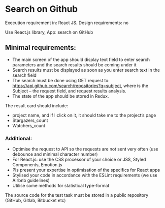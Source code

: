 # Search on Github

Execution requirement in: React JS.
Design requirements: no

Use React.js library,
App: search on GitHub

## Minimal requirements:

- The main screen of the app should display text field to enter search parameters and the search results should be coming under it
- Search results must be displayed as soon as you enter search text in the search field
- The search must be done using GET request to https://api.github.com/search/repositories?q=subject, where is the Subject – the request field, and request results analysis.
- The state of the app should be stored in Redux.

The result card should include:
- project name, and if I click on it, it should take me to the project’s page
- Stargazers_count
- Watchers_count


### Additional:

- Optimise the request to API so the requests are not sent very often (use debounce and minimal character number)
- For React.js: use the CSS processor of your choice or JSS, Styled Components, Emotion.js
- Pls present your expertise in optimisation of the specifics for React apps
- Stylised your code in accordance with the ESLint requirements (we use Airbnb guidelines) 
- Utilise some methods for statistical type-format

The source code for the test task must be stored in a public repository (GitHub, Gitlab, Bitbucket etc) 

